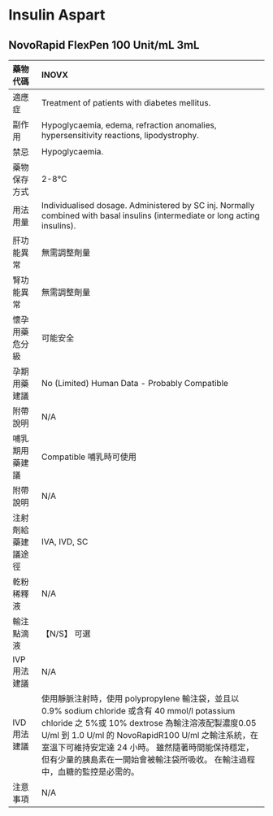 # Insulin Aspart

## NovoRapid FlexPen 100 Unit/mL 3mL

| 藥物代碼 | INOVX |
| :--- | :--- |
| 適應症 | Treatment of patients with diabetes mellitus. |
| 副作用 | Hypoglycaemia, edema, refraction anomalies, hypersensitivity reactions, lipodystrophy. |
| 禁忌 | Hypoglycaemia. |
| 藥物保存方式 | 2-8℃ |
| 用法用量 | Individualised dosage. Administered by SC inj. Normally combined with basal insulins \(intermediate or long acting insulins\). |
| 肝功能異常 | 無需調整劑量 |
| 腎功能異常 | 無需調整劑量 |
| 懷孕用藥危分級 | 可能安全 |
| 孕期用藥建議 | No \(Limited\) Human Data - Probably Compatible |
| 附帶說明 | N/A |
| 哺乳期用藥建議 | Compatible 哺乳時可使用 |
| 附帶說明 | N/A |
| 注射劑給藥建議途徑 | IVA, IVD, SC |
| 乾粉稀釋液 | N/A |
| 輸注點滴液 | 【N/S】 可選 |
| IVP 用法建議 | N/A |
| IVD 用法建議 | 使用靜脈注射時，使用 polypropylene 輸注袋，並且以 0.9% sodium chloride 或含有 40 mmol/l potassium chloride 之 5%或 10% dextrose 為輸注溶液配製濃度0.05 U/ml 到 1.0 U/ml 的 NovoRapidR100 U/ml 之輸注系統，在室溫下可維持安定達 24 小時。 雖然隨著時間能保持穩定，但有少量的胰島素在一開始會被輸注袋所吸收。 在輸注過程中，血糖的監控是必需的。 |
| 注意事項 | N/A |

